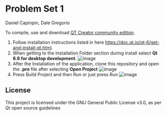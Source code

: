 # Problem Set 1
Daniel Capinpin, Dale Gregorio

To compile, use and download [QT Creator community edition](https://www.qt.io/download-open-source).
1. Follow installation instructions listed in here https://doc.qt.io/qt-6/get-and-install-qt.html.
2. When getting to the Installation Folder section during install select **Qt 6.6 for desktop development**.
 ![image](https://github.com/Thalyonn/Ballwalls/assets/91253896/189a5f86-175a-4d63-9c4e-8e2e87cfd62e)
3. After the Installation of the application, clone this repository and open the **.pro** file after selecting **Open Project**
![image](https://github.com/Thalyonn/Ballwalls/assets/91253896/7617d4b7-cd12-43ee-91dc-13c53f191e78)
4. Press Build Project and then Run or just press Run
   ![image](https://github.com/Thalyonn/Ballwalls/assets/91253896/acfccb84-e924-4b18-994f-940409edd025)




## License

This project is licensed under the GNU General Public License v3.0, as per Qt open source guidelines
